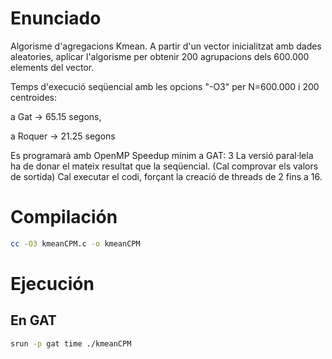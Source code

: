 # Enunciado
Algorisme d'agregacions Kmean. A partir d'un vector inicialitzat amb dades aleatories, aplicar l'algorisme per obtenir 200 agrupacions dels 600.000 elements del vector.

Temps d'execució seqüencial amb les opcions "-O3" per N=600.000 i 200 centroides:

a Gat -> 65.15 segons,

a Roquer -> 21.25 segons

Es programarà amb OpenMP
Speedup mínim  a GAT: 3
La versió paral·lela ha de donar el mateix resultat que la seqüencial. (Cal comprovar els valors de sortida)
Cal executar el codi, forçant la creació de threads de 2 fins a 16.

# Compilación
```bash
cc -O3 kmeanCPM.c -o kmeanCPM
```

# Ejecución
## En GAT
```bash
srun -p gat time ./kmeanCPM 
```

